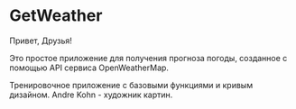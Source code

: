 # GetWeather

Привет, Друзья!

Это простое приложение для получения прогноза погоды,
созданное с помощью API сервиса OpenWeatherMap.

Тренировочное приложение с базовыми функциями и кривым дизайном. 
Andre Kohn - художник картин. 

